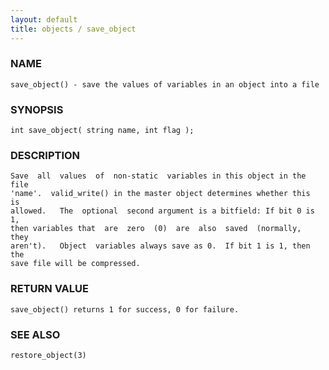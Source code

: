 ```yaml
---
layout: default
title: objects / save_object
---
```


### NAME

    save_object() - save the values of variables in an object into a file


### SYNOPSIS

    int save_object( string name, int flag );


### DESCRIPTION

    Save  all  values  of  non-static  variables in this object in the file
    'name'.  valid_write() in the master object determines whether this  is
    allowed.   The  optional  second argument is a bitfield: If bit 0 is 1,
    then variables that  are  zero  (0)  are  also  saved  (normally,  they
    aren't).   Object  variables always save as 0.  If bit 1 is 1, then the
    save file will be compressed.


### RETURN VALUE

    save_object() returns 1 for success, 0 for failure.


### SEE ALSO

    restore_object(3)
